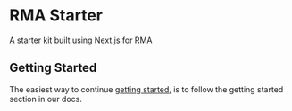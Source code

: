 # RMA Starter

A starter kit built using Next.js for RMA

## Getting Started

The easiest way to continue [getting started](https://docs.rma-sinistres.lecontenaire.com/getting-started/starter), is to follow the getting started section in our docs.
